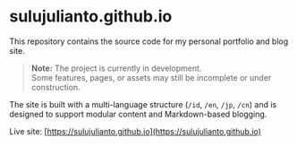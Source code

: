 # sulujulianto.github.io

This repository contains the source code for my personal portfolio and blog site.

> **Note:** The project is currently in development.  
> Some features, pages, or assets may still be incomplete or under construction.

The site is built with a multi-language structure (`/id`, `/en`, `/jp`, `/cn`) and is designed to support modular content and Markdown-based blogging.

Live site: [https://sulujulianto.github.io](https://sulujulianto.github.io)
